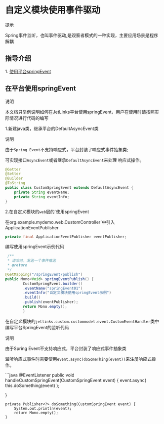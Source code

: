# 自定义模块使用事件驱动

<div class='explanation info'>
  <p class='explanation-title-warp'> 
    <span class='iconfont icon-tishi explanation-icon'></span>
    <span class='explanation-title font-weight'>提示</span>
  </p>
Spring事件监听，也叫事件驱动,是观察者模式的一种实现，主要应用场景是程序解耦
</div>

## 指导介绍


  <p>1. <a href="/dev-guide/custom-use-springEvent.html#在平台使用springevent">使用平台springEvent</a></p>




[//]: # (## 问题指引)

[//]: # ()
[//]: # (<table>)

[//]: # ()
[//]: # (  <tr>)

[//]: # (    <td>)

[//]: # (      <a href="/dev-guide/custom-use-eventbus.html#每次重启程序后-只能在首次发布并订阅-第二次不成功">每次重启程序后-只能在首次发布并订阅-第二次不成功</a>)

[//]: # (   </td>)

[//]: # ()
[//]: # (  </tr>)

[//]: # ()
[//]: # (</table>)


##  在平台使用springEvent
<div class='explanation primary'>
  <p class='explanation-title-warp'>
    <span class='iconfont icon-bangzhu explanation-icon'></span>
    <span class='explanation-title font-weight'>说明</span>
  </p>
 <p>本文档只举例说明如何在JetLinks平台使用springEvent，用户在使用时请按照实际情况进行代码的编写</p>
</div>
1.新建java类，继承平台的DefaultAsyncEvent类
   <div class='explanation primary'>
  <p class='explanation-title-warp'>
    <span class='iconfont icon-bangzhu explanation-icon'></span>
    <span class='explanation-title font-weight'>说明</span>
  </p>
 <p> 由于<code>Spring Event</code>不支持响应式，平台封装了响应式事件抽象类;</p>
  <p>可实现接口<code>AsyncEvent</code>或者继承<code>DefaultAsyncEvent</code>来处理 响应式操作。</p>
</div>

```java
@Getter
@Setter
@Builder
@ToString
public class CustomSpringEvent extends DefaultAsyncEvent {
    private String eventName;
    private String eventInfo;
}
```
2.在自定义模块的`web`层的`使用springEvent

在org.example.mydemo.web.CustomController`中引入ApplicationEventPublisher
```java
private final ApplicationEventPublisher eventPublisher;
```
编写使用springEvent示例代码

```java
 /**
 * 请求时，发送一个事件推送
 * @return
 */
@GetMapping("/springEvent/publish")
public Mono<Void> springEventPublish() {
        CustomSpringEvent.builder()
        .eventName("springEvent01")
        .eventInfo("自定义模块使用springEvent示例")
        .build()
        .publish(eventPublisher);
        return Mono.empty();
        }
```

在自定义模块的`jetlinks.custom.custommodel.event.CustomEventHandler`类中编写平台SpringEvent的监听代码
<div class='explanation primary'>
  <p class='explanation-title-warp'>
    <span class='iconfont icon-bangzhu explanation-icon'></span>
    <span class='explanation-title font-weight'>说明</span>
  </p>
 <p>由于Spring Event不支持响应式，平台封装了响应式事件抽象类</p>
 <p>监听响应式事件时需要使用<code>event.async(doSomeThing(event))</code>来注册响应式操作。</p>
</div>
```java
 @EventListener
   public void handleCustomSpringEvent(CustomSpringEvent event) {
       event.async( this.doSomething(event) );

   }

    private Publisher<?> doSomething(CustomSpringEvent event) {
        System.out.println(event);
        return Mono.empty();
    }
```








